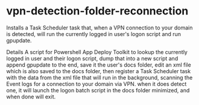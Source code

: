 # vpn-detection-folder-reconnection
Installs a Task Scheduler task that, when a VPN connection to your domain is detected, will run the currently logged in user's logon script and run gpupdate.

Details
A script for Powershell App Deploy Toolkit to lookup the currently logged in user and their logon script, dump that into a new script and append gpupdate to the end, save it the user's docs folder, edit an xml file which is also saved to the docs folder, then register a Task Scheduler task with the data from the xml file that will run in the background, scanning the Event logs for a connection to your domain via VPN. when it does detect one, it will launch the logon batch script in the docs folder minimized, and when done will exit.
